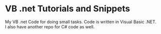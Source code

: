 # VB .net Tutorials and Snippets

My VB .net Code for doing small tasks. Code is written in Visual Basic .NET. I also have another repo for C# code as well.
